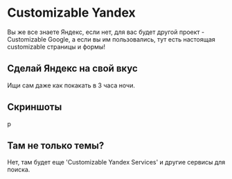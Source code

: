 Customizable Yandex
===================

Вы же все знаете Яндекс, если нет, для вас будет другой проект - Customizable Google, а если вы им пользовались, тут есть настоящая customizable страницы и формы!

Сделай Яндекс на свой вкус
--------------------------

Ищи сам даже как покакать в 3 часа ночи.

Скриншоты
---------

p

Там не только темы?
-------------------

Нет, там будет еще 'Customizable Yandex Services' и другие сервисы для поиска.
